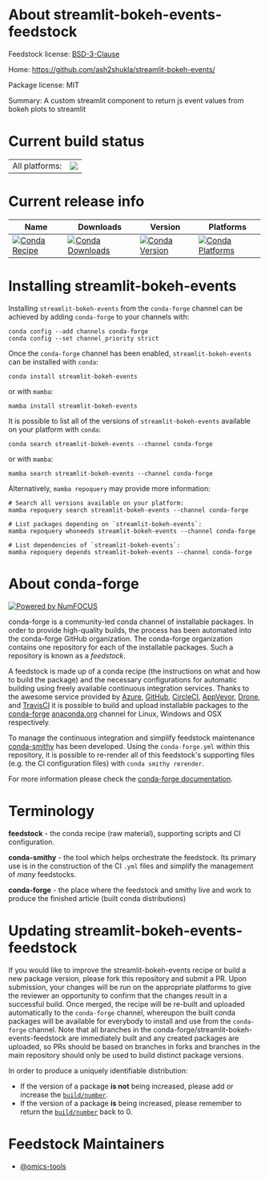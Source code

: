 About streamlit-bokeh-events-feedstock
======================================

Feedstock license: [BSD-3-Clause](https://github.com/conda-forge/streamlit-bokeh-events-feedstock/blob/main/LICENSE.txt)

Home: https://github.com/ash2shukla/streamlit-bokeh-events/

Package license: MIT

Summary: A custom streamlit component to return js event values from bokeh plots to streamlit

Current build status
====================


<table><tr><td>All platforms:</td>
    <td>
      <a href="https://dev.azure.com/conda-forge/feedstock-builds/_build/latest?definitionId=14028&branchName=main">
        <img src="https://dev.azure.com/conda-forge/feedstock-builds/_apis/build/status/streamlit-bokeh-events-feedstock?branchName=main">
      </a>
    </td>
  </tr>
</table>

Current release info
====================

| Name | Downloads | Version | Platforms |
| --- | --- | --- | --- |
| [![Conda Recipe](https://img.shields.io/badge/recipe-streamlit--bokeh--events-green.svg)](https://anaconda.org/conda-forge/streamlit-bokeh-events) | [![Conda Downloads](https://img.shields.io/conda/dn/conda-forge/streamlit-bokeh-events.svg)](https://anaconda.org/conda-forge/streamlit-bokeh-events) | [![Conda Version](https://img.shields.io/conda/vn/conda-forge/streamlit-bokeh-events.svg)](https://anaconda.org/conda-forge/streamlit-bokeh-events) | [![Conda Platforms](https://img.shields.io/conda/pn/conda-forge/streamlit-bokeh-events.svg)](https://anaconda.org/conda-forge/streamlit-bokeh-events) |

Installing streamlit-bokeh-events
=================================

Installing `streamlit-bokeh-events` from the `conda-forge` channel can be achieved by adding `conda-forge` to your channels with:

```
conda config --add channels conda-forge
conda config --set channel_priority strict
```

Once the `conda-forge` channel has been enabled, `streamlit-bokeh-events` can be installed with `conda`:

```
conda install streamlit-bokeh-events
```

or with `mamba`:

```
mamba install streamlit-bokeh-events
```

It is possible to list all of the versions of `streamlit-bokeh-events` available on your platform with `conda`:

```
conda search streamlit-bokeh-events --channel conda-forge
```

or with `mamba`:

```
mamba search streamlit-bokeh-events --channel conda-forge
```

Alternatively, `mamba repoquery` may provide more information:

```
# Search all versions available on your platform:
mamba repoquery search streamlit-bokeh-events --channel conda-forge

# List packages depending on `streamlit-bokeh-events`:
mamba repoquery whoneeds streamlit-bokeh-events --channel conda-forge

# List dependencies of `streamlit-bokeh-events`:
mamba repoquery depends streamlit-bokeh-events --channel conda-forge
```


About conda-forge
=================

[![Powered by
NumFOCUS](https://img.shields.io/badge/powered%20by-NumFOCUS-orange.svg?style=flat&colorA=E1523D&colorB=007D8A)](https://numfocus.org)

conda-forge is a community-led conda channel of installable packages.
In order to provide high-quality builds, the process has been automated into the
conda-forge GitHub organization. The conda-forge organization contains one repository
for each of the installable packages. Such a repository is known as a *feedstock*.

A feedstock is made up of a conda recipe (the instructions on what and how to build
the package) and the necessary configurations for automatic building using freely
available continuous integration services. Thanks to the awesome service provided by
[Azure](https://azure.microsoft.com/en-us/services/devops/), [GitHub](https://github.com/),
[CircleCI](https://circleci.com/), [AppVeyor](https://www.appveyor.com/),
[Drone](https://cloud.drone.io/welcome), and [TravisCI](https://travis-ci.com/)
it is possible to build and upload installable packages to the
[conda-forge](https://anaconda.org/conda-forge) [anaconda.org](https://anaconda.org/)
channel for Linux, Windows and OSX respectively.

To manage the continuous integration and simplify feedstock maintenance
[conda-smithy](https://github.com/conda-forge/conda-smithy) has been developed.
Using the ``conda-forge.yml`` within this repository, it is possible to re-render all of
this feedstock's supporting files (e.g. the CI configuration files) with ``conda smithy rerender``.

For more information please check the [conda-forge documentation](https://conda-forge.org/docs/).

Terminology
===========

**feedstock** - the conda recipe (raw material), supporting scripts and CI configuration.

**conda-smithy** - the tool which helps orchestrate the feedstock.
                   Its primary use is in the construction of the CI ``.yml`` files
                   and simplify the management of *many* feedstocks.

**conda-forge** - the place where the feedstock and smithy live and work to
                  produce the finished article (built conda distributions)


Updating streamlit-bokeh-events-feedstock
=========================================

If you would like to improve the streamlit-bokeh-events recipe or build a new
package version, please fork this repository and submit a PR. Upon submission,
your changes will be run on the appropriate platforms to give the reviewer an
opportunity to confirm that the changes result in a successful build. Once
merged, the recipe will be re-built and uploaded automatically to the
`conda-forge` channel, whereupon the built conda packages will be available for
everybody to install and use from the `conda-forge` channel.
Note that all branches in the conda-forge/streamlit-bokeh-events-feedstock are
immediately built and any created packages are uploaded, so PRs should be based
on branches in forks and branches in the main repository should only be used to
build distinct package versions.

In order to produce a uniquely identifiable distribution:
 * If the version of a package **is not** being increased, please add or increase
   the [``build/number``](https://docs.conda.io/projects/conda-build/en/latest/resources/define-metadata.html#build-number-and-string).
 * If the version of a package **is** being increased, please remember to return
   the [``build/number``](https://docs.conda.io/projects/conda-build/en/latest/resources/define-metadata.html#build-number-and-string)
   back to 0.

Feedstock Maintainers
=====================

* [@omics-tools](https://github.com/omics-tools/)

